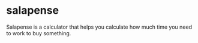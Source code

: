 # salapense
Salapense is a calculator that helps you calculate how much time you need to work to buy something.
